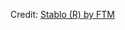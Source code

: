 <div id="observablehq-stablo_header-e3f1ecb4"></div>
<div id="observablehq-stablo_plot-e3f1ecb4"></div>
<p>Credit: <a href="https://observablehq.com/d/8fc4a2673a126f10">Stablo (R) by FTM</a></p>

<link rel="stylesheet" href="https://cdn.jsdelivr.net/npm/@observablehq/inspector@5/dist/inspector.css">
<script type="module">
import {Runtime, Inspector} from "https://cdn.jsdelivr.net/npm/@observablehq/runtime@5/dist/runtime.js";
import define from "https://api.observablehq.com/d/8fc4a2673a126f10.js?v=4&api_key=3a4f10ce4229cebd8452f4d13b214fbc900db125";
new Runtime().module(define, name => {
  if (name === "stablo_header") return new Inspector(document.querySelector("#observablehq-stablo_header-e3f1ecb4"));
  if (name === "stablo_plot") return new Inspector(document.querySelector("#observablehq-stablo_plot-e3f1ecb4"));
});
</script>
